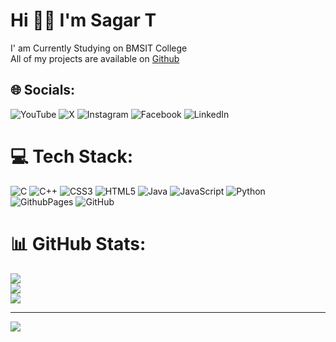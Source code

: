 # Hi 👋🏻 I'm Sagar T
I' am Currently Studying on BMSIT College<br>All of my projects are available on [Github](https://github.com/hifiSagar)<br>
 
## 🌐 Socials:
![YouTube](https://img.shields.io/badge/YouTube-%23FF0000.svg?logo=YouTube&logoColor=white)  ![X](https://img.shields.io/badge/X-black.svg?logo=X&logoColor=white)
![Instagram](https://img.shields.io/badge/Instagram-%23E4405F.svg?logo=Instagram&logoColor=white)  ![Facebook](https://img.shields.io/badge/Facebook-%231877F2.svg?logo=Facebook&logoColor=white)   ![LinkedIn](https://img.shields.io/badge/LinkedIn-%230077B5.svg?logo=linkedin&logoColor=white)



# 💻 Tech Stack:
![C](https://img.shields.io/badge/c-%2300599C.svg?style=plastic&logo=c&logoColor=white) ![C++](https://img.shields.io/badge/c++-%2300599C.svg?style=plastic&logo=c%2B%2B&logoColor=white) ![CSS3](https://img.shields.io/badge/css3-%231572B6.svg?style=plastic&logo=css3&logoColor=white) ![HTML5](https://img.shields.io/badge/html5-%23E34F26.svg?style=plastic&logo=html5&logoColor=white) ![Java](https://img.shields.io/badge/java-%23ED8B00.svg?style=plastic&logo=openjdk&logoColor=white) ![JavaScript](https://img.shields.io/badge/javascript-%23323330.svg?style=plastic&logo=javascript&logoColor=%23F7DF1E) ![Python](https://img.shields.io/badge/python-3670A0?style=plastic&logo=python&logoColor=ffdd54) ![GithubPages](https://img.shields.io/badge/github%20pages-121013?style=plastic&logo=github&logoColor=white)   ![GitHub](https://img.shields.io/badge/github-%23121011.svg?style=plastic&logo=github&logoColor=white)
# 📊 GitHub Stats:
![](https://github-readme-stats.vercel.app/api?username=hifiSagar&theme=default&hide_border=false&include_all_commits=true&count_private=true)<br/>
![](https://github-readme-streak-stats.herokuapp.com/?user=hifiSagar&theme=default&hide_border=false)<br/>
![](https://github-readme-stats.vercel.app/api/top-langs/?username=hifiSagar&theme=default&hide_border=false&include_all_commits=true&count_private=true&layout=compact)

---
[![](https://visitcount.itsvg.in/api?id=hifiSagar&icon=0&color=8)](https://visitcount.itsvg.in)



